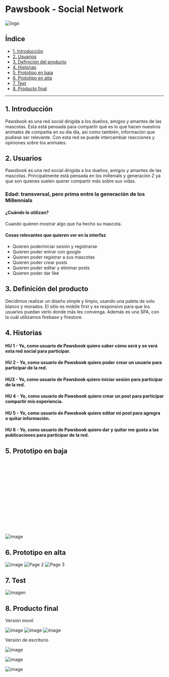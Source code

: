 # Pawsbook - Social Network


![logo](https://user-images.githubusercontent.com/122575839/231538304-44b344b2-96af-4297-bf72-7f4707690cdc.png)

## Índice

* [1. Introducción](#1-Introducción)
* [2. Usuarios](#2-Usuarios)
* [3. Definición del producto](#3-Definición-del-producto)
* [4. Historias](#4-Historias)
* [5. Prototipo en baja](#5-Prototipo-en-baja)
* [6. Prototipo en alta](#6-Prototipo-en-alta)
* [7. Test](#7-Test)
* [8. Producto final](#8-Producto-final)

***

## 1. Introducción

Pawsbook es una red social dirigida a los dueños, amigos y amantes de las mascotas. Ésta está pensada para compartir qué es lo que hacen nuestros animales de compañía en su día día, así como también, información que pudiese ser relevante. Con esta red se puede intercambiar reacciones y opiniones sobre los animales.


## 2. Usuarios

Pawsbook es una red social dirigida a los dueños, amigos y amantes de las mascotas. Principalmente está pensada en los millenials y generación Z ya que son quienes suelen querer compartir más sobre sus vidas.

### Edad: transversal, pero prima entre la generación de los Millennials

#### ¿Cuándo lo utilizan?

Cuando quieren mostrar algo que ha hecho su mascota.

#### Cosas relevantes que quieren ver en la interfaz

* Quieren poderiniciar sesión y registrarse
* Quieren poder entrar con google
* Quieren poder registrar a sus mascotas
* Quieren poder crear posts
* Quieren poder editar y eliminar posts
* Quieren poder dar like

## 3. Definición del producto

Decidimos realizar un diseño simple y limpio, usando una paleta de solo blanco y morados. El sitio es mobile first y es responsivo para que los usuarios puedan verlo donde más les convenga. Además es una SPA, con la cuál utilizamos firebase y firestore.

## 4. Historias

#### HU 1 - Yo, como usuario de Pawsbook quiero saber cómo será y se verá esta red social para participar.

#### HU 2 - Yo, como usuario de Pawsbook quiero poder crear un usuario para participar de la red.

#### HU3 - Yo, como usuario de Pawsbook quiero iniciar sesión para participar de la red.

#### HU 4 - Yo, como usuario de Pawsbook quiero crear un post para participar compartir mis experiencia.

#### HU 5 - Yo, como usuario de Pawsbook quiero editar mi post para agregra o quitar información.

#### HU 6 - Yo, como usuario de Pawsbook quiero dar y quitar me gusta a las publicaciones para participar de la red.

## 5. Prototipo en baja

<?xml version="1.0" encoding="UTF-8"?>
<svg xmlns="http://www.w3.org/2000/svg" viewBox="0 0 998.05 463.79"/>![image](https://user-images.githubusercontent.com/122575839/231551837-3f3fc94b-351b-483a-80f2-68a1b5a33ab8.png)



## 6. Prototipo en alta

![image](https://user-images.githubusercontent.com/122575839/231526542-0aae06ea-9b6d-4b51-9b1d-7e7ead90dcb9.png)
![Page 2](https://user-images.githubusercontent.com/122575839/231552277-c603935d-13ff-4a67-a613-8f669be76398.png)
![Page 3](https://user-images.githubusercontent.com/122575839/231552298-268e6aa6-e98d-4549-bcd3-267dab45b114.png)

## 7. Test
![imagen](https://user-images.githubusercontent.com/89232779/231842943-c7aba18f-b97d-45d2-8aa3-d1a1d8c1786f.png)

## 8. Producto final

Versión movil

![image](https://user-images.githubusercontent.com/122575839/231556959-1403edbf-2763-4790-b57d-1e8d452c8b3f.png)
![image](https://user-images.githubusercontent.com/122575839/231556842-74ff562a-70f5-4fed-a3eb-b824b516d102.png)
![image](https://user-images.githubusercontent.com/122575839/231557114-cd371706-1ae0-4f12-b345-3bcb4bdb7b7f.png)



Versión de escritorio

![image](https://user-images.githubusercontent.com/122575839/231556709-8bff75b6-19bf-4f85-9bbf-114c6207de77.png)

![image](https://user-images.githubusercontent.com/122575839/231556493-7e93c5ae-d9b1-476d-8907-ce981f5a4d8e.png)

![image](https://user-images.githubusercontent.com/122575839/231556601-ea286cec-0a2e-439b-8e71-00e146fb27de.png)
